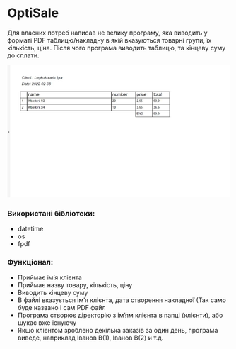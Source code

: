 # OptiSale

Для власних потреб написав не велику програму, яка виводить у форматі PDF таблицю/накладну
в якій вказуються товарні групи, їх кількість, ціна. Після чого програма виводить таблицю, та кінцеву суму до сплати.

<img src = 0-02-05-8cb1863200fb34f8f15a15ff5501189c8333ee675334d117441d03523d0f9a09_533b639781e34e22.jpg wight = 200 px>

### Використані бібліотеки: 
- datetime 
- os
- fpdf

### Функціонал:
-	Приймає ім’я клієнта
-	Приймає назву товару, кількість, ціну
-	Виводить кінцеву суму
-	В файлі вказується ім’я клієнта, дата створення накладної (Так само буде названо і сам PDF файл
-	Програма створює діректорію з ім’ям клієнта в папці (клієнти), або шукає вже існуючу 
-	Якщо клієнтом зроблено декілька заказів за один день, програма виведе, наприклад Іванов В(1), Іванов В(2) и т.д.
